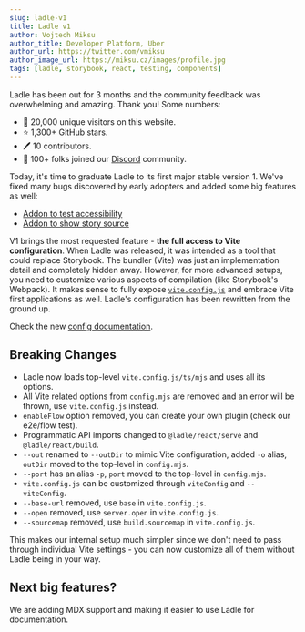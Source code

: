 ```yaml
---
slug: ladle-v1
title: Ladle v1
author: Vojtech Miksu
author_title: Developer Platform, Uber
author_url: https://twitter.com/vmiksu
author_image_url: https://miksu.cz/images/profile.jpg
tags: [ladle, storybook, react, testing, components]
---
```


Ladle has been out for 3 months and the community feedback was overwhelming and amazing. Thank you! Some numbers:

- 🎯 20,000 unique visitors on this website.
- ⭐ 1,300+ GitHub stars.
- 🖊️ 10 contributors.
- 💬 100+ folks joined our [Discord](https://discord.gg/H6FSHjyW7e) community.

Today, it's time to graduate Ladle to its first major stable version 1. We've fixed many bugs discovered by early adopters and added some big features as well:

- [Addon to test accessibility](https://github.com/tajo/ladle/pull/115)
- [Addon to show story source](https://github.com/tajo/ladle/pull/112)

V1 brings the most requested feature - **the full access to Vite configuration**. When Ladle was released, it was intended as a tool that could replace Storybook. The bundler (Vite) was just an implementation detail and completely hidden away. However, for more advanced setups, you need to customize various aspects of compilation (like Storybook's Webpack). It makes sense to fully expose [`vite.config.js`](https://vitejs.dev/config/) and embrace Vite first applications as well. Ladle's configuration has been rewritten from the ground up.

Check the new [config documentation](/docs/config).

## Breaking Changes

- Ladle now loads top-level `vite.config.js/ts/mjs` and uses all its options.
- All Vite related options from `config.mjs` are removed and an error will be thrown, use `vite.config.js` instead.
- `enableFlow` option removed, you can create your own plugin (check our e2e/flow test).
- Programmatic API imports changed to `@ladle/react/serve` and `@ladle/react/build`.
- `--out` renamed to `--outDir` to mimic Vite configuration, added `-o` alias, `outDir` moved to the top-level in `config.mjs`.
- `--port` has an alias `-p`, `port` moved to the top-level in `config.mjs`.
- `vite.config.js` can be customized through `viteConfig` and `--viteConfig`.
- `--base-url` removed, use `base` in `vite.config.js`.
- `--open` removed, use `server.open` in `vite.config.js`.
- `--sourcemap` removed, use `build.sourcemap` in `vite.config.js`.

This makes our internal setup much simpler since we don't need to pass through individual Vite settings - you can now customize all of them without Ladle being in your way.

## Next big features?

We are adding MDX support and making it easier to use Ladle for documentation.
